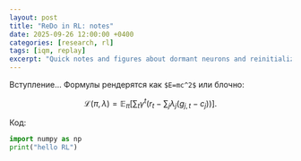 ```yaml
---
layout: post
title: "ReDo in RL: notes"
date: 2025-09-26 12:00:00 +0400
categories: [research, rl]
tags: [iqm, replay]
excerpt: "Quick notes and figures about dormant neurons and reinitialization."
---
```



Вступление… Формулы рендерятся как `$E=mc^2$` или блочно:


$$
\mathcal{L}(\pi,\lambda)=\mathbb{E}_\pi\Big[\sum_t \gamma^t (r_t-\sum_j \lambda_j(g_{j,t}-c_j))\Big].
$$


Код:


```python
import numpy as np
print("hello RL")